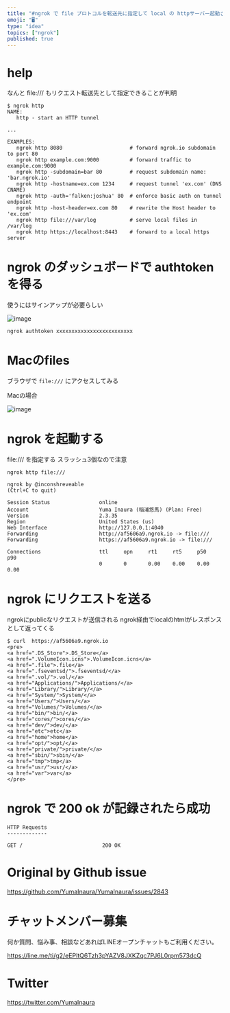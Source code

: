 ```yaml
---
title: "#ngrok で file プロトコルを転送先に指定して local の httpサーバー起動さえ不要の 200 ok レスポンスのテストを"
emoji: "🖥"
type: "idea"
topics: ["ngrok"]
published: true
---
```


# help

なんと file:/// もリクエスト転送先として指定できることが判明

```
$ ngrok http
NAME:
   http - start an HTTP tunnel

...

EXAMPLES:
   ngrok http 8080                      # forward ngrok.io subdomain to port 80
   ngrok http example.com:9000          # forward traffic to example.com:9000
   ngrok http -subdomain=bar 80         # request subdomain name: 'bar.ngrok.io'
   ngrok http -hostname=ex.com 1234     # request tunnel 'ex.com' (DNS CNAME)
   ngrok http -auth='falken:joshua' 80  # enforce basic auth on tunnel endpoint
   ngrok http -host-header=ex.com 80    # rewrite the Host header to 'ex.com'
   ngrok http file:///var/log           # serve local files in /var/log
   ngrok http https://localhost:8443    # forward to a local https server

```

# ngrok のダッシュボードで authtoken を得る

使うにはサインアップが必要らしい

![image](https://user-images.githubusercontent.com/13635059/70758958-f5367a00-1d87-11ea-9887-e74b2035422c.png)

```
ngrok authtoken xxxxxxxxxxxxxxxxxxxxxxxxx
```

# Macのfiles

ブラウザで `file:///` にアクセスしてみる

Macの場合

![image](https://user-images.githubusercontent.com/13635059/70759076-69711d80-1d88-11ea-8357-cc5d567668a2.png)

# ngrok を起動する

file:/// を指定する
スラッシュ3個なので注意

`ngrok http file:///`

```
ngrok by @inconshreveable                                                                                                      (Ctrl+C to quit)

Session Status                online
Account                       Yuma Inaura (稲浦悠馬) (Plan: Free)
Version                       2.3.35
Region                        United States (us)
Web Interface                 http://127.0.0.1:4040
Forwarding                    http://af5606a9.ngrok.io -> file:///
Forwarding                    https://af5606a9.ngrok.io -> file:///

Connections                   ttl     opn     rt1     rt5     p50     p90
                              0       0       0.00    0.00    0.00    0.00
```


# ngrok にリクエストを送る

ngrokにpublicなリクエストが送信される
ngrok経由でlocalのhtmlがレスポンスとして返ってくる

```
$ curl  https://af5606a9.ngrok.io
<pre>
<a href=".DS_Store">.DS_Store</a>
<a href=".VolumeIcon.icns">.VolumeIcon.icns</a>
<a href=".file">.file</a>
<a href=".fseventsd/">.fseventsd/</a>
<a href=".vol/">.vol/</a>
<a href="Applications/">Applications/</a>
<a href="Library/">Library/</a>
<a href="System/">System/</a>
<a href="Users/">Users/</a>
<a href="Volumes/">Volumes/</a>
<a href="bin/">bin/</a>
<a href="cores/">cores/</a>
<a href="dev/">dev/</a>
<a href="etc">etc</a>
<a href="home">home</a>
<a href="opt/">opt/</a>
<a href="private/">private/</a>
<a href="sbin/">sbin/</a>
<a href="tmp">tmp</a>
<a href="usr/">usr/</a>
<a href="var">var</a>
</pre>
```

# ngrok で 200 ok が記録されたら成功

```
HTTP Requests
-------------

GET /                          200 OK
```


# Original by Github issue

https://github.com/YumaInaura/YumaInaura/issues/2843








<!-- Update From Qiita API -->

# チャットメンバー募集


何か質問、悩み事、相談などあればLINEオープンチャットもご利用ください。

https://line.me/ti/g2/eEPltQ6Tzh3pYAZV8JXKZqc7PJ6L0rpm573dcQ





# Twitter


https://twitter.com/YumaInaura


<!-- Update From Qiita API -->


